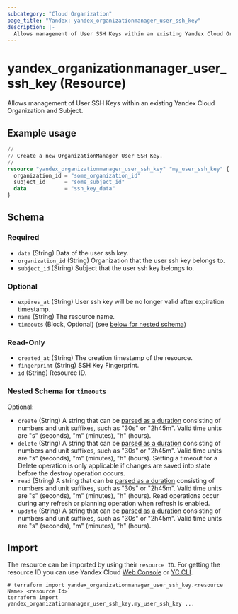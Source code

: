 ```yaml
---
subcategory: "Cloud Organization"
page_title: "Yandex: yandex_organizationmanager_user_ssh_key"
description: |-
  Allows management of User SSH Keys within an existing Yandex Cloud Organization and Subject.
---
```


# yandex_organizationmanager_user_ssh_key (Resource)

Allows management of User SSH Keys within an existing Yandex Cloud Organization and Subject.

## Example usage

```terraform
//
// Create a new OrganizationManager User SSH Key.
//
resource "yandex_organizationmanager_user_ssh_key" "my_user_ssh_key" {
  organization_id = "some_organization_id"
  subject_id      = "some_subject_id"
  data            = "ssh_key_data"
}
```

<!-- schema generated by tfplugindocs -->
## Schema

### Required

- `data` (String) Data of the user ssh key.
- `organization_id` (String) Organization that the user ssh key belongs to.
- `subject_id` (String) Subject that the user ssh key belongs to.

### Optional

- `expires_at` (String) User ssh key will be no longer valid after expiration timestamp.
- `name` (String) The resource name.
- `timeouts` (Block, Optional) (see [below for nested schema](#nestedblock--timeouts))

### Read-Only

- `created_at` (String) The creation timestamp of the resource.
- `fingerprint` (String) SSH Key Fingerprint.
- `id` (String) Resource ID.

<a id="nestedblock--timeouts"></a>
### Nested Schema for `timeouts`

Optional:

- `create` (String) A string that can be [parsed as a duration](https://pkg.go.dev/time#ParseDuration) consisting of numbers and unit suffixes, such as "30s" or "2h45m". Valid time units are "s" (seconds), "m" (minutes), "h" (hours).
- `delete` (String) A string that can be [parsed as a duration](https://pkg.go.dev/time#ParseDuration) consisting of numbers and unit suffixes, such as "30s" or "2h45m". Valid time units are "s" (seconds), "m" (minutes), "h" (hours). Setting a timeout for a Delete operation is only applicable if changes are saved into state before the destroy operation occurs.
- `read` (String) A string that can be [parsed as a duration](https://pkg.go.dev/time#ParseDuration) consisting of numbers and unit suffixes, such as "30s" or "2h45m". Valid time units are "s" (seconds), "m" (minutes), "h" (hours). Read operations occur during any refresh or planning operation when refresh is enabled.
- `update` (String) A string that can be [parsed as a duration](https://pkg.go.dev/time#ParseDuration) consisting of numbers and unit suffixes, such as "30s" or "2h45m". Valid time units are "s" (seconds), "m" (minutes), "h" (hours).

## Import

The resource can be imported by using their `resource ID`. For getting the resource ID you can use Yandex Cloud [Web Console](https://console.yandex.cloud) or [YC CLI](https://yandex.cloud/docs/cli/quickstart).

```shell
# terraform import yandex_organizationmanager_user_ssh_key.<resource Name> <resource Id>
terraform import yandex_organizationmanager_user_ssh_key.my_user_ssh_key ...
```
